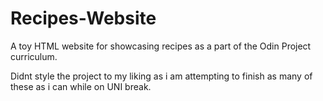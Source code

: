 
# Recipes-Website
A toy HTML website for showcasing recipes as a part of the Odin Project curriculum.

Didnt style the project to my liking as i am attempting to finish as many of these as i can while on UNI break.
